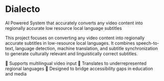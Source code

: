 # Dialecto
AI Powered System that accurately converts any video content into regionally accurate low resource local language subtitles 

This project focuses on converting any video content into regionally accurate subtitles in low-resource local languages. It combines speech-to-text, language detection, machine translation, and subtitle synchronization to generate culturally relevant and linguistically correct subtitles.

🔹 Supports multilingual video input
🔹 Translates to underrepresented regional languages
🔹 Designed to bridge accessibility gaps in education and media
